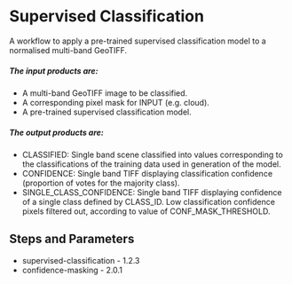 # Supervised Classification

A workflow to apply a pre-trained supervised classification model to a
 normalised multi-band GeoTIFF.

##### The input products are:

- A multi-band GeoTIFF image to be classified.
- A corresponding pixel mask for INPUT (e.g. cloud).
- A pre-trained supervised classification model.

##### The output products are:

- CLASSIFIED: Single band scene classified into values corresponding to the
 classifications of the training data used in generation of the model. 
- CONFIDENCE:  Single band TIFF displaying classification confidence 
(proportion of votes for the majority class).
- SINGLE_CLASS_CONFIDENCE: Single band TIFF displaying confidence of a single class defined by CLASS_ID. Low
  classification confidence pixels filtered out, according to value of CONF_MASK_THRESHOLD.
## Steps and Parameters

- supervised-classification - 1.2.3
- confidence-masking - 2.0.1
 